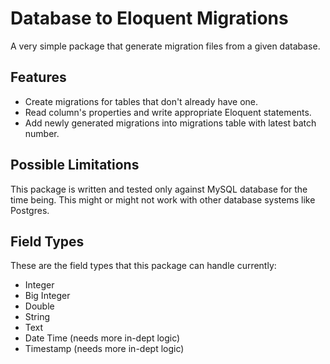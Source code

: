 # Database to Eloquent Migrations

A very simple package that generate migration files from a given database. 

## Features

- Create migrations for tables that don't already have one.
- Read column's properties and write appropriate Eloquent statements.
- Add newly generated migrations into migrations table with latest batch number.

## Possible Limitations

This package is written and tested only against MySQL database for the time being. This might or might not work with other database systems like Postgres.

## Field Types

These are the field types that this package can handle currently:

- Integer
- Big Integer
- Double
- String
- Text
- Date Time (needs more in-dept logic)
- Timestamp (needs more in-dept logic)
